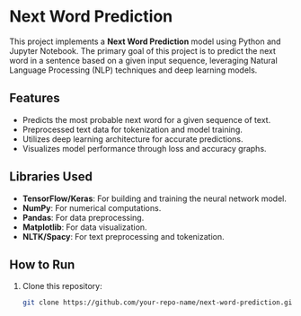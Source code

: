 # Next Word Prediction

This project implements a **Next Word Prediction** model using Python and Jupyter Notebook. The primary goal of this project is to predict the next word in a sentence based on a given input sequence, leveraging Natural Language Processing (NLP) techniques and deep learning models.

## Features
- Predicts the most probable next word for a given sequence of text.
- Preprocessed text data for tokenization and model training.
- Utilizes deep learning architecture for accurate predictions.
- Visualizes model performance through loss and accuracy graphs.

## Libraries Used
- **TensorFlow/Keras**: For building and training the neural network model.
- **NumPy**: For numerical computations.
- **Pandas**: For data preprocessing.
- **Matplotlib**: For data visualization.
- **NLTK/Spacy**: For text preprocessing and tokenization.

## How to Run
1. Clone this repository:  
   ```bash
   git clone https://github.com/your-repo-name/next-word-prediction.git
